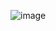 ![image](https://github.com/GAURAV945432/Zomato/assets/84425583/0f5342d5-550b-4030-9995-d5219f25a439)
